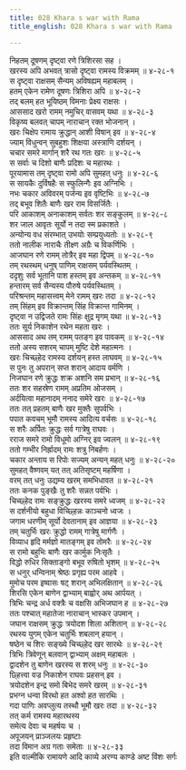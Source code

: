 ```yaml
---
title: 028 Khara s war with Rama
title_english: 028 Khara s war with Rama

---
```

<div class="audioEmbed"  caption="श्रीराम-हरिसीताराममूर्ति-घनपाठिभ्यां वचनम्" src="https://archive.org/download/Ramayana-recitation-Sriram-harisItArAmamUrti-Ghanapaati-v2/Kanda_3/Kanda_3_ARK-028-Rama_Khara_Yuddham.mp3"></div>

निहतम् दूषणम् दृष्ट्वा रणे त्रिशिरसा सह ।  
खरस्य अपि अभवत् त्रासो दृष्ट्वा रामस्य विक्रमम् ॥ ४-२८-१  
स दृष्ट्वा राक्षसम् सैन्यम् अविषह्यम् महाबलम् ।  
हतम् एकेन रामेण दूषणः त्रिशिरा अपि ॥ ४-२८-२  
तद् बलम् हत भूयिष्ठम् विमनाः प्रेक्ष्य राक्षसः ।  
आससाद खरो रामम् नमुचिर् वासवम् यथा ॥ ४-२८-३  
विकृष्य बलवत् चापम् नाराचान् रक्त भोजनान् ।  
खरः चिक्षेप रामाय क्रुद्धान् आशी विषान् इव ॥ ४-२८-४  
ज्याम् विधुन्वन् सुबहुशः शिक्षया अस्त्राणि दर्शयन् ।  
चचार समरे मार्गान् शरै रथ गतः खरः ॥ ४-२८-५  
स सर्वाः च दिशो बाणैः प्रदिशः च महारथः ।  
पूरयामास तम् दृष्ट्वा रामो अपि सुमहत् धनुः ॥ ४-२८-६  
स सायकैः दुर्विषहैः स स्फुलिन्गैः इव अग्निभिः ।  
नभः चकार अविवरम् पर्जन्य इव वृष्टिभिः ॥ ४-२८-७  
तद् बभूव शितैः बाणैः खर राम विसर्जितैः ।  
परि आकाशम् अनाकाशम् सर्वतः शर सङ्कुलम् ॥ ४-२८-८  
शर जाल आवृतः सूर्यो न तदा स्म प्रकाशते ।  
अन्योन्य वध संरम्भात् उभयोः सम्प्रयुध्यतोः ॥ ४-२८-९  
ततो नालीक नाराचैः तीक्ष्ण अग्रैः च विकर्णिभिः ।  
आजघान रणे रामम् तोत्रैर् इव महा द्विपम् ॥ ४-२८-१०  
तम् रथस्थम् धनुष् पाणिम् राक्षसम् पर्यवस्थितम् ।  
ददृशुः सर्व भूतानि पाश हस्तम् इव अन्तकम् ॥ ४-२८-११  
हन्तारम् सर्व सैन्यस्य पौरुषे पर्यवस्थितम् ।  
परिश्रन्तम् महासत्त्वम् मेने रामम् खरः तदा ॥ ४-२८-१२  
तम् सिंहम् इव विक्रान्तम् सिंह विक्रान्त गामिनम् ।  
दृष्ट्वा न उद्विजते रामः सिंहः क्षुद्र मृगम् यथा ॥ ४-२८-१३  
ततः सूर्य निकाशेन रथेन महता खरः ।  
आससाद अथ तम् रामम् पतङ्ग इव पावकम् ॥ ४-२८-१४  
ततो अस्य सशरम् चापम् मुष्टि देशे महात्मनः ।  
खरः चिच्छ्हेद रामस्य दर्शयन् हस्त लाघवम् ॥ ४-२८-१५  
स पुनः तु अपरान् सप्त शरान् आदाय वर्मणि ।  
निजघान रणे क्रुद्धः शक्र अशनि सम प्रभान् ॥ ४-२८-१६  
ततः शर सहस्रेण रामम् अप्रतिम ओजसम् ।  
अर्दयित्वा महानादम् ननाद समेरे खरः ॥ ४-२८-१७  
ततः तत् प्रहतम् बाणैः खर मुक्तैः सुपर्वभिः ।  
पपात कवचम् भूमौ रामस्य आदित्य वर्चसः ॥ ४-२८-१८  
स शरैः अर्पितः क्रुद्धः सर्व गात्रेषु राघवः ।  
रराज समरे रामो विधूमो अग्निर् इव ज्वलन् ॥ ४-२८-१९  
ततो गम्भीर निर्ह्रादम् रामः शत्रु निबर्हणः ।  
चकार अन्ताय स रिपोः सज्यम् अन्यन् महत् धनुः ॥ ४-२८-२०  
सुमहत् वैष्णवम् यत् तत् अतिसृष्टम् महर्षिणा ।  
वरम् तत् धनुः उद्यम्य खरम् समभिधावत ॥ ४-२८-२१  
ततः कनक पुङ्खैः तु शरैः सन्नत पर्वभिः ।  
चिच्छ्हेद रामः सङ्क्रुद्धः खरस्य समरे ध्वजम् ॥ ४-२८-२२  
स दर्शनीयो बहुधा विच्छ्हिन्नः काञ्चनो ध्वजः ।  
जगाम धरणीम् सूर्यो देवतानाम् इव आज्ञया ॥ ४-२८-२३  
तम् चतुर्भिः खरः क्रुद्धो रामम् गात्रेषु मार्गणैः ।  
विव्याध हृदि मर्मज्ञो मातङ्गम् इव तोमरैः ॥ ४-२८-२४  
स रामो बहुभिः बाणैः खर कार्मुक निःसृतैः ।  
विद्धो रुधिर सिक्ताङ्गो बभूव रुषितो भृशम् ॥ ४-२८-२५  
स धनुर् धन्विनाम् श्रेष्ठः प्रगृह्य परम आहवे ।  
मुमोच परम इष्वासः षट् शरान् अभिलक्षितान् ॥ ४-२८-२६  
शिरसि एकेन बाणेन द्वाभ्याम् बाह्वोर् अथ आर्पयत् ।  
त्रिभिः चन्द्र अर्ध वक्त्रैः च वक्षसि अभिजघान ह ॥ ४-२८-२७  
ततः पश्चात् महातेजा नाराचान् भास्कर उपमान् ।  
जघान राक्षसम् क्रुद्धः त्रयोदश शिला अशितान् ॥ ४-२८-२८  
रथस्य युगम् एकेन चतुर्भिः शबलान् हयान् ।  
षष्ठेन च शिरः सङ्ख्ये चिच्छ्हेद खर सारथेः ॥ ४-२८-२९  
त्रिभिः त्रिवेणून् बलवान् द्वाभ्याम् अक्षम् महाबलः ।  
द्वादशेन तु बाणेन खरस्य स शरम् धनुः ॥ ४-२८-३०  
छ्हित्त्वा वज्र निकाशेन राघवः प्रहसन् इव ।  
त्रयोदशेन इन्द्र समो बिभेद समरे खरम् ॥ ४-२८-३१  
प्रभग्न धन्वा विरथो हत अश्वो हत सारथिः ।  
गदा पाणिः अवप्लुत्य तस्थौ भूमौ खरः तदा ॥ ४-२८-३२  
तत् कर्म रामस्य महारथस्य  
समेत्य देवाः च महर्षयः च ।  
अपूजयन् प्राञ्जलयः प्रहृष्टाः  
तदा विमान अग्र गताः समेताः ॥ ४-२८-३३  
इति वाल्मीकि रामायणे आदि काव्ये अरण्य काण्डे अष्ट विंशः सर्गः